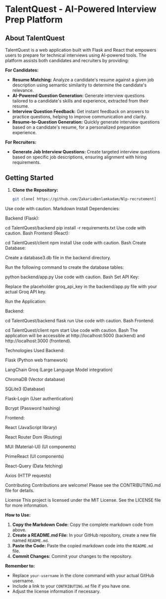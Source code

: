# TalentQuest -  AI-Powered Interview Prep Platform 


##  About TalentQuest

TalentQuest is a web application built with Flask and React that empowers users to prepare for technical interviews using AI-powered tools. The platform assists both candidates and recruiters by providing:

**For Candidates:**

* **Resume Matching:** Analyze a candidate's resume against a given job description using  semantic similarity to determine the candidate's relevance.
* **AI-Powered Question Generation:** Generate interview questions tailored to a candidate's skills and experience, extracted from their resume.
* **Interview Question Feedback:** Get instant feedback on answers to practice questions, helping to improve communication and clarity.
* **Resume-to-Question Generation:** Quickly generate interview questions based on a candidate's resume, for a personalized preparation experience.

**For Recruiters:**

* **Generate Job Interview Questions:**  Create targeted interview questions based on specific job descriptions, ensuring alignment with hiring requirements.

## Getting Started

1. **Clone the Repository:**
   ```bash
   git clone[ https://github.com/ZakariaBenlamkadam/Nlp-recrutement]
Use code with caution.
Markdown
Install Dependencies:

Backend (Flask):

cd TalentQuest/backend
pip install -r requirements.txt
Use code with caution.
Bash
Frontend (React):

cd TalentQuest/client
npm install
Use code with caution.
Bash
Create Database:

Create a database3.db file in the backend directory.

Run the following command to create the database tables:

python backend/app.py
Use code with caution.
Bash
Set API Key:

Replace the placeholder groq_api_key in the backend/app.py file with your actual Groq API key.

Run the Application:

Backend:

cd TalentQuest/backend
flask run
Use code with caution.
Bash
Frontend:

cd TalentQuest/client
npm start
Use code with caution.
Bash
The application will be accessible at http://localhost:5000 (backend) and http://localhost:3000 (frontend).

Technologies Used
Backend:

Flask (Python web framework)

LangChain Groq (Large Language Model integration)

ChromaDB (Vector database)

SQLite3 (Database)

Flask-Login (User authentication)

Bcrypt (Password hashing)

Frontend:

React (JavaScript library)

React Router Dom (Routing)

MUI (Material-UI) (UI components)

PrimeReact (UI components)

React-Query (Data fetching)

Axios (HTTP requests)

Contributing
Contributions are welcome! Please see the CONTRIBUTING.md file for details.

License
This project is licensed under the MIT License. See the LICENSE file for more information.

**How to Use:**

1. **Copy the Markdown Code:** Copy the complete markdown code from above.
2. **Create a README.md File:** In your GitHub repository, create a new file named `README.md`.
3. **Paste the Code:** Paste the copied markdown code into the `README.md` file.
4. **Commit Changes:** Commit your changes to the repository.

**Remember to:**

- Replace `your-username` in the clone command with your actual GitHub username.
- Include a link to your `CONTRIBUTING.md` file if you have one.
- Adjust the license information if necessary.
